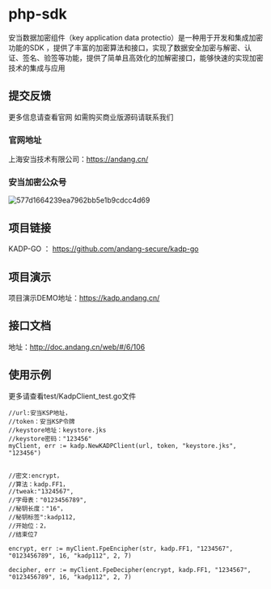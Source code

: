 # php-sdk
 
安当数据加密组件（key application data protectio）是一种用于开发和集成加密功能的SDK ，提供了丰富的加密算法和接口，实现了数据安全加密与解密、认证、签名、验签等功能，提供了简单且高效化的加解密接口，能够快速的实现加密技术的集成与应用

## 提交反馈
 更多信息请查看官网 如需购买商业版源码请联系我们
 ### 官网地址
 上海安当技术有限公司：https://andang.cn/

### 安当加密公众号
![577d1664239ea7962bb5e1b9cdcc4d69](https://github.com/andang-secure/kadp-go/assets/150333529/f525a574-aaa8-4d94-a0fd-f4a328bab4dc)


## 项目链接
  KADP-GO ： https://github.com/andang-secure/kadp-go
  
## 项目演示
  项目演示DEMO地址：https://kadp.andang.cn/

## 接口文档
  地址：http://doc.andang.cn/web/#/6/106
  
## 使用示例
更多请查看test/KadpClient_test.go文件
  ```
//url:安当KSP地址，
//token：安当KSP令牌
//keystore地址：keystore.jks
//keystore密码："123456"
myClient, err := kadp.NewKADPClient(url, token, "keystore.jks", "123456")


//密文:encrypt，
//算法：kadp.FF1，
//tweak:"1324567",
//字母表："0123456789",
//秘钥长度："16"，
//秘钥标签":kadp112,
//开始位：2，
//结束位7

 encrypt, err := myClient.FpeEncipher(str, kadp.FF1, "1234567", "0123456789", 16, "kadp112", 2, 7)

 decipher, err := myClient.FpeDecipher(encrypt, kadp.FF1, "1234567", "0123456789", 16, "kadp112", 2, 7)

  ```
